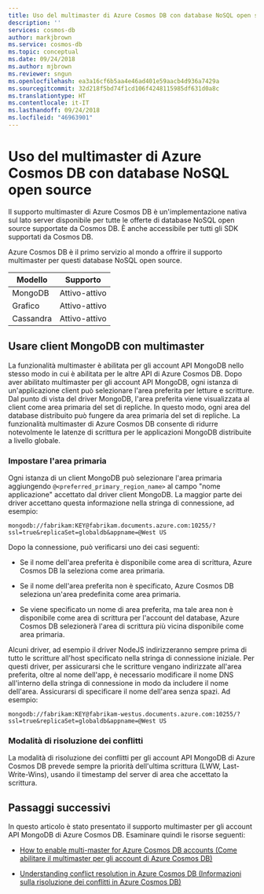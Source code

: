 ```yaml
---
title: Uso del multimaster di Azure Cosmos DB con database NoSQL open source
description: ''
services: cosmos-db
author: markjbrown
ms.service: cosmos-db
ms.topic: conceptual
ms.date: 09/24/2018
ms.author: mjbrown
ms.reviewer: sngun
ms.openlocfilehash: ea3a16cf6b5aa4e46ad401e59aacb4d936a7429a
ms.sourcegitcommit: 32d218f5bd74f1cd106f4248115985df631d0a8c
ms.translationtype: HT
ms.contentlocale: it-IT
ms.lasthandoff: 09/24/2018
ms.locfileid: "46963901"
---
```

# <a name="using-azure-cosmos-db-multi-master-with-open-source-nosql-databases"></a>Uso del multimaster di Azure Cosmos DB con database NoSQL open source

Il supporto multimaster di Azure Cosmos DB è un'implementazione nativa sul lato server disponibile per tutte le offerte di database NoSQL open source supportate da Cosmos DB. È anche accessibile per tutti gli SDK supportati da Cosmos DB.

Azure Cosmos DB è il primo servizio al mondo a offrire il supporto multimaster per questi database NoSQL open source.

|Modello  |Supporto  |
|---------|---------|
|MongoDB  | Attivo-attivo  |
|Grafico  | Attivo-attivo |
|Cassandra  | Attivo-attivo   |

## <a name="use-mongodb-clients-with-multi-master"></a>Usare client MongoDB con multimaster

La funzionalità multimaster è abilitata per gli account API MongoDB nello stesso modo in cui è abilitata per le altre API di Azure Cosmos DB. Dopo aver abilitato multimaster per gli account API MongoDB, ogni istanza di un'applicazione client può selezionare l'area preferita per letture e scritture. Dal punto di vista del driver MongoDB, l'area preferita viene visualizzata al client come area primaria del set di repliche. In questo modo, ogni area del database distribuito può fungere da area primaria del set di repliche. La funzionalità multimaster di Azure Cosmos DB consente di ridurre notevolmente le latenze di scrittura per le applicazioni MongoDB distribuite a livello globale. 

### <a name="set-the-primary-region"></a>Impostare l'area primaria

Ogni istanza di un client MongoDB può selezionare l'area primaria aggiungendo `@<preferred_primary_region_name>` al campo "nome applicazione" accettato dal driver client MongoDB. La maggior parte dei driver accettano questa informazione nella stringa di connessione, ad esempio:

`mongodb://fabrikam:KEY@fabrikam.documents.azure.com:10255/?ssl=true&replicaSet=globaldb&appname=@West US`

Dopo la connessione, può verificarsi uno dei casi seguenti:

* Se il nome dell'area preferita è disponibile come area di scrittura, Azure Cosmos DB la seleziona come area primaria.

* Se il nome dell'area preferita non è specificato, Azure Cosmos DB seleziona un'area predefinita come area primaria.

* Se viene specificato un nome di area preferita, ma tale area non è disponibile come area di scrittura per l'account del database, Azure Cosmos DB selezionerà l'area di scrittura più vicina disponibile come area primaria.

Alcuni driver, ad esempio il driver NodeJS indirizzeranno sempre prima di tutto le scritture all'host specificato nella stringa di connessione iniziale. Per questi driver, per assicurarsi che le scritture vengano indirizzate all'area preferita, oltre al nome dell'app, è necessario modificare il nome DNS all'interno della stringa di connessione in modo da includere il nome dell'area. Assicurarsi di specificare il nome dell'area senza spazi. Ad esempio: 

`mongodb://fabrikam:KEY@fabrikam-westus.documents.azure.com:10255/?ssl=true&replicaSet=globaldb&appname=@West US`

### <a name="conflict-resolution-mode"></a>Modalità di risoluzione dei conflitti

La modalità di risoluzione dei conflitti per gli account API MongoDB di Azure Cosmos DB prevede sempre la priorità dell'ultima scrittura (LWW, Last-Write-Wins), usando il timestamp del server di area che accettato la scrittura.

## <a name="next-steps"></a>Passaggi successivi

In questo articolo è stato presentato il supporto multimaster per gli account API MongoDB di Azure Cosmos DB. Esaminare quindi le risorse seguenti:

* [How to enable multi-master for Azure Cosmos DB accounts (Come abilitare il multimaster per gli account di Azure Cosmos DB)](enable-multi-master.md)

* [Understanding conflict resolution in Azure Cosmos DB (Informazioni sulla risoluzione dei conflitti in Azure Cosmos DB)](multi-master-conflict-resolution.md)

